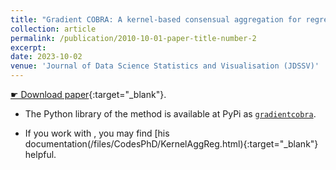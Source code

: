 ```yaml
---
title: "Gradient COBRA: A kernel-based consensual aggregation for regression"
collection: article
permalink: /publication/2010-10-01-paper-title-number-2
excerpt: 
date: 2023-10-02
venue: 'Journal of Data Science Statistics and Visualisation (JDSSV)'
---
```


[&#9755; Download paper](https://jdssv.org/index.php/jdssv/article/view/70){:target="_blank"}.  

- The Python library of the method is available at PyPi as [`gradientcobra`](https://pypi.org/project/gradientcobra/). 

- If you work with <i class="fab fa-r-project"></i>, you may find [his documentation(/files/CodesPhD/KernelAggReg.html){:target="_blank"} helpful.
